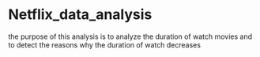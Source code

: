 # Netflix_data_analysis
the purpose of this analysis is to analyze the duration of watch movies and to detect the reasons why the duration of watch decreases
